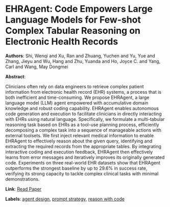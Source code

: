 # EHRAgent: Code Empowers Large Language Models for Few-shot Complex Tabular Reasoning on Electronic Health Records

**Authors**: Shi, Wenqi and Xu, Ran and Zhuang, Yuchen and Yu, Yue and Zhang, Jieyu and Wu, Hang and Zhu, Yuanda and Ho, Joyce C. and Yang, Carl and Wang, May Dongmei

**Abstract**:

Clinicians often rely on data engineers to retrieve complex patient information from electronic health record (EHR) systems, a process that is both inefficient and time-consuming. We propose EHRAgent, a large language model (LLM) agent empowered with accumulative domain knowledge and robust coding capability. EHRAgent enables autonomous code generation and execution to facilitate clinicians in directly interacting with EHRs using natural language. Specifically, we formulate a multi-tabular reasoning task based on EHRs as a tool-use planning process, efficiently decomposing a complex task into a sequence of manageable actions with external toolsets. We first inject relevant medical information to enable EHRAgent to effectively reason about the given query, identifying and extracting the required records from the appropriate tables. By integrating interactive coding and execution feedback, EHRAgent then effectively learns from error messages and iteratively improves its originally generated code. Experiments on three real-world EHR datasets show that EHRAgent outperforms the strongest baseline by up to 29.6% in success rate, verifying its strong capacity to tackle complex clinical tasks with minimal demonstrations.

**Link**: [Read Paper](https://aclanthology.org/2024.emnlp-main.1245)

**Labels**: [agent design](../../labels/agent_design.md), [prompt strategy](../../labels/prompt_strategy.md), [reason with code](../../labels/reason_with_code.md)

